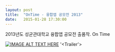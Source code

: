 ```yaml
---
layout: post
title:  "OnTime - 융합앱 공모전 2013"
date:   2015-01-28 17:30:00
---
```

2013년도 성균관대학교 융합앱 공모전 출품작. On Time

[![IMAGE ALT TEXT HERE](http://img.youtube.com/vi/XMbLIQ5UFYk/0.jpg)](http://www.youtube.com/watch?v=XMbLIQ5UFYk)
'<Trailer'>
